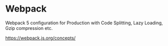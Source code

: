 # Webpack
Webpack 5 configuration for Production with Code Splitting, Lazy Loading, Gzip compression etc.

https://webpack.js.org/concepts/